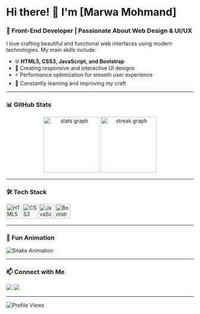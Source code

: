 # Hi there! 👋 I'm [Marwa Mohmand]

### 🚀 Front-End Developer | Passionate About Web Design & UI/UX

I love crafting beautiful and functional web interfaces using modern technologies. My main skills include:

- 🌐 **HTML5, CSS3, JavaScript, and Bootstrap**
- 🎨 Creating responsive and interactive UI designs
- ⚡ Performance optimization for smooth user experience
- 🔧 Constantly learning and improving my craft

---

### 📊 GitHub Stats

<div align="center">
  <img src="https://github-readme-stats.vercel.app/api?username=yourusername&show_icons=true&theme=radical" height="150" alt="stats graph"  />
  <img src="https://github-readme-streak-stats.herokuapp.com/?user=yourusername&theme=radical" height="150" alt="streak graph"  />
</div>

---

### 🛠️ Tech Stack

<div align="left">
  <img src="https://cdn.jsdelivr.net/gh/devicons/devicon/icons/html5/html5-original.svg" height="40" alt="HTML5" />
  <img src="https://cdn.jsdelivr.net/gh/devicons/devicon/icons/css3/css3-original.svg" height="40" alt="CSS3" />
  <img src="https://cdn.jsdelivr.net/gh/devicons/devicon/icons/javascript/javascript-original.svg" height="40" alt="JavaScript" />
  <img src="https://cdn.jsdelivr.net/gh/devicons/devicon/icons/bootstrap/bootstrap-original.svg" height="40" alt="Bootstrap" />
</div>

---

### 🎉 Fun Animation

![Snake Animation](https://raw.githubusercontent.com/yourusername/yourusername/output/github-contribution-grid-snake.svg)

---

### 📫 Connect with Me

<div align="left">
  <a href="mailto:your.email@example.com"><img src="https://img.shields.io/badge/Gmail-D14836?style=for-the-badge&logo=gmail&logoColor=white" /></a>
  <a href="https://www.linkedin.com/in/yourprofile/"><img src="https://img.shields.io/badge/LinkedIn-0077B5?style=for-the-badge&logo=linkedin&logoColor=white" /></a>
</div>

---

![Profile Views](https://komarev.com/ghpvc/?username=yourusername&color=blue)
